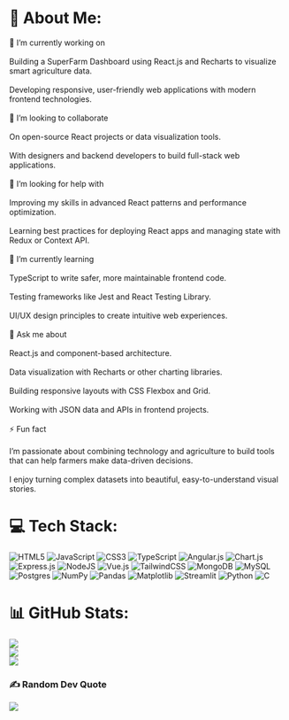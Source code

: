 # 💫 About Me:
🔭 I’m currently working on<br><br>Building a SuperFarm Dashboard using React.js and Recharts to visualize smart agriculture data.<br><br>Developing responsive, user-friendly web applications with modern frontend technologies.<br><br>🤝 I’m looking to collaborate<br><br>On open-source React projects or data visualization tools.<br><br>With designers and backend developers to build full-stack web applications.<br><br>🙏 I’m looking for help with<br><br>Improving my skills in advanced React patterns and performance optimization.<br><br>Learning best practices for deploying React apps and managing state with Redux or Context API.<br><br>🌱 I’m currently learning<br><br>TypeScript to write safer, more maintainable frontend code.<br><br>Testing frameworks like Jest and React Testing Library.<br><br>UI/UX design principles to create intuitive web experiences.<br><br>💬 Ask me about<br><br>React.js and component-based architecture.<br><br>Data visualization with Recharts or other charting libraries.<br><br>Building responsive layouts with CSS Flexbox and Grid.<br><br>Working with JSON data and APIs in frontend projects.<br><br>⚡ Fun fact<br><br>I’m passionate about combining technology and agriculture to build tools that can help farmers make data-driven decisions.<br><br>I enjoy turning complex datasets into beautiful, easy-to-understand visual stories.


# 💻 Tech Stack:
![HTML5](https://img.shields.io/badge/html5-%23E34F26.svg?style=for-the-badge&logo=html5&logoColor=white) ![JavaScript](https://img.shields.io/badge/javascript-%23323330.svg?style=for-the-badge&logo=javascript&logoColor=%23F7DF1E) ![CSS3](https://img.shields.io/badge/css3-%231572B6.svg?style=for-the-badge&logo=css3&logoColor=white) ![TypeScript](https://img.shields.io/badge/typescript-%23007ACC.svg?style=for-the-badge&logo=typescript&logoColor=white) ![Angular.js](https://img.shields.io/badge/angular.js-%23E23237.svg?style=for-the-badge&logo=angularjs&logoColor=white) ![Chart.js](https://img.shields.io/badge/chart.js-F5788D.svg?style=for-the-badge&logo=chart.js&logoColor=white) ![Express.js](https://img.shields.io/badge/express.js-%23404d59.svg?style=for-the-badge&logo=express&logoColor=%2361DAFB) ![NodeJS](https://img.shields.io/badge/node.js-6DA55F?style=for-the-badge&logo=node.js&logoColor=white) ![Vue.js](https://img.shields.io/badge/vue.js-%2335495e.svg?style=for-the-badge&logo=vuedotjs&logoColor=%234FC08D) ![TailwindCSS](https://img.shields.io/badge/tailwindcss-%2338B2AC.svg?style=for-the-badge&logo=tailwind-css&logoColor=white) ![MongoDB](https://img.shields.io/badge/MongoDB-%234ea94b.svg?style=for-the-badge&logo=mongodb&logoColor=white) ![MySQL](https://img.shields.io/badge/mysql-4479A1.svg?style=for-the-badge&logo=mysql&logoColor=white) ![Postgres](https://img.shields.io/badge/postgres-%23316192.svg?style=for-the-badge&logo=postgresql&logoColor=white) ![NumPy](https://img.shields.io/badge/numpy-%23013243.svg?style=for-the-badge&logo=numpy&logoColor=white) ![Pandas](https://img.shields.io/badge/pandas-%23150458.svg?style=for-the-badge&logo=pandas&logoColor=white) ![Matplotlib](https://img.shields.io/badge/Matplotlib-%23ffffff.svg?style=for-the-badge&logo=Matplotlib&logoColor=black) ![Streamlit](https://img.shields.io/badge/Streamlit-%23FE4B4B.svg?style=for-the-badge&logo=streamlit&logoColor=white) ![Python](https://img.shields.io/badge/python-3670A0?style=for-the-badge&logo=python&logoColor=ffdd54) ![C](https://img.shields.io/badge/c-%2300599C.svg?style=for-the-badge&logo=c&logoColor=white)
# 📊 GitHub Stats:
![](https://github-readme-stats.vercel.app/api?username=aishna1206&theme=dark&hide_border=true&include_all_commits=false&count_private=false)<br/>
![](https://nirzak-streak-stats.vercel.app/?user=aishna1206&theme=dark&hide_border=true)<br/>
![](https://github-readme-stats.vercel.app/api/top-langs/?username=aishna1206&theme=dark&hide_border=true&include_all_commits=false&count_private=false&layout=compact)

### ✍️ Random Dev Quote
![](https://quotes-github-readme.vercel.app/api?type=horizontal&theme=radical)

<!-- Proudly created with GPRM ( https://gprm.itsvg.in ) -->
